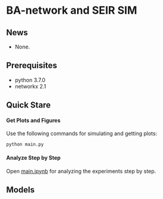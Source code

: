 # BA-network and SEIR SIM

## News
- None.

## Prerequisites
- python 3.7.0
- networkx 2.1

## Quick Stare

#### Get Plots and Figures
Use the following commands for simulating and getting plots:
```
python main.py
```

#### Analyze Step by Step
Open [main.ipynb](./main.ipynb) for analyzing the experiments step by step.

## Models
